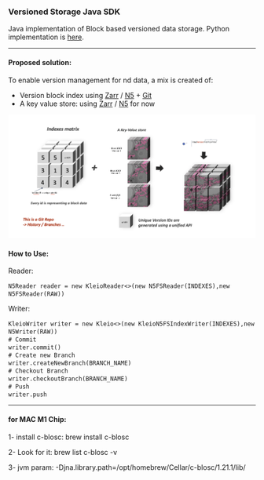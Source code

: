 ### Versioned Storage Java SDK

Java implementation of Block based versioned data storage. Python implementation is [here](https://github.com/JaneliaSciComp/VersionedStorage/).

----
#### Proposed solution:
To enable version management for nd data, a mix is created of:
- Version block index using [Zarr](https://zarr.readthedocs.io/en/stable/) / [N5](https://github.com/saalfeldlab/n5) + [Git](https://git-scm.com/) 
- A key value store: using [Zarr](https://zarr.readthedocs.io/en/stable/) / [N5](https://github.com/saalfeldlab/n5) for now


![solution](img/solution.png "Proposed solution")

#### How to Use:
Reader:
```
N5Reader reader = new KleioReader<>(new N5FSReader(INDEXES),new N5FSReader(RAW))
```
Writer: 
```
KleioWriter writer = new Kleio<>(new KleioN5FSIndexWriter(INDEXES),new N5Writer(RAW))
# Commit
writer.commit()
# Create new Branch
writer.createNewBranch(BRANCH_NAME)
# Checkout Branch
writer.checkoutBranch(BRANCH_NAME)
# Push
writer.push
```


----
#### for MAC M1 Chip:

1- install c-blosc: brew install c-blosc

2- Look for it: brew list c-blosc -v

3- jvm param: -Djna.library.path=/opt/homebrew/Cellar/c-blosc/1.21.1/lib/
